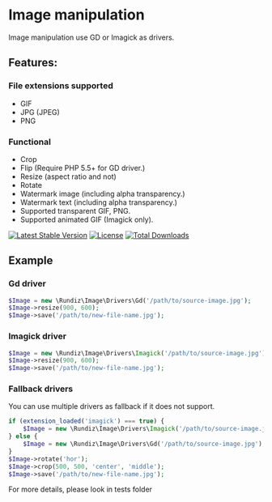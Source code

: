 # Image manipulation

Image manipulation use GD or Imagick as drivers. 

## Features:
### File extensions supported

* GIF
* JPG (JPEG)
* PNG

### Functional

* Crop
* Flip (Require PHP 5.5+ for GD driver.)
* Resize (aspect ratio and not)
* Rotate
* Watermark image (including alpha transparency.)
* Watermark text (including alpha transparency.)
* Supported transparent GIF, PNG.
* Supported animated GIF (Imagick only).

[![Latest Stable Version](https://poser.pugx.org/rundiz/image/v/stable)](https://packagist.org/packages/rundiz/image)
[![License](https://poser.pugx.org/rundiz/image/license)](https://packagist.org/packages/rundiz/image)
[![Total Downloads](https://poser.pugx.org/rundiz/image/downloads)](https://packagist.org/packages/rundiz/image)

## Example
### Gd driver

```php
$Image = new \Rundiz\Image\Drivers\Gd('/path/to/source-image.jpg');
$Image->resize(900, 600);
$Image->save('/path/to/new-file-name.jpg');
```
### Imagick driver

```php
$Image = new \Rundiz\Image\Drivers\Imagick('/path/to/source-image.jpg');
$Image->resize(900, 600);
$Image->save('/path/to/new-file-name.jpg');
```

### Fallback drivers
You can use multiple drivers as fallback if it does not support.

```php
if (extension_loaded('imagick') === true) {
    $Image = new \Rundiz\Image\Drivers\Imagick('/path/to/source-image.jpg');
} else {
    $Image = new \Rundiz\Image\Drivers\Gd('/path/to/source-image.jpg');
}
$Image->rotate('hor');
$Image->crop(500, 500, 'center', 'middle');
$Image->save('/path/to/new-file-name.jpg');
```

For more details, please look in tests folder